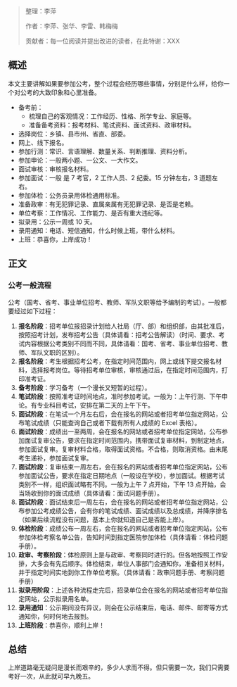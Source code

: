 > 整理：李萍
>
> 作者：李萍、张华、李雷、韩梅梅
>
> 贡献者：每一位阅读并提出改进的读者，在此特谢：XXX
>

## 概述

本文主要讲解如果要参加公考，整个过程会经历哪些事情，分别是什么样，给你一个对公考的大致印象和心里准备。

* 备考前：
  * 梳理自己的客观情况：工作经历、性格、所学专业、家庭等。
  * 准备备考资料：报考材料、笔试资料、面试资料、政审材料。
* 选择岗位：乡镇、县市州、省直、部委。
* 网上、线下报名。
* 参加行测：常识、言语理解、数量关系、判断推理、资料分析。
* 参加申论：一般两小题、一公文、一大作文。
* 面试审核：审核报名材料。
* 参加面试：一般 是 7 考官，2 工作人员、2 纪委。15 分钟左右，3 道题左右。
* 参加体检：公务员录用体检通用标准。
* 准备政审：有无犯罪记录、直属亲属有无犯罪记录、是否是老赖。
* 单位考察：工作情况、工作能力、是否有重大违纪等。
* 拟录用：公示一周或 10 天。
* 录用通知：电话、短信通知，什么时候上班，带什么材料。
* 上班：恭喜你，上岸成功！

## 正文

### 公考一般流程

公考（国考、省考、事业单位招考、教师、军队文职等给予编制的考试）。一般都要经过如下过程：

1. **报名阶段**：招考单位报招录计划给人社局（厅、部）和组织部，由其批准后，按照招考计划，发布招考公告（具体请看：招考公告解读）（时间、要求、考试内容根据公考类别不同而不同，具体请看：国考、省考、事业单位招考、教师、军队文职的区别）。
2. **报名阶段**：考生根据招考公考，在指定时间范围内，网上或线下提交报名材料，选择报考岗位。等待招考单位审核，审核通过后，在指定时间范围内，打印准考证。
3. **备考阶段**：学习备考（一个漫长又短暂的过程）。
4. **笔试阶段**：按照准考证时间地点，准时参加考试。一般为：上午行测、下午申论。有专业科目考试，安排在第二天的上午下午。
5. **面试阶段**：在笔试一个月左右后，会在报名的网站或者招考单位指定网站，公布笔试成绩（只能查询自己或者下载有所有人成绩的 Excel 表格）。
6. **面试阶段**：成绩出一至两周，会在报名的网站或者招考单位指定网站，公布参加面试复审公告，要求在指定时间范围内，携带面试复审材料，到制定地点，参加面试复审。复审材料合格，取得面试资格。不合格，则取消资格。由末尾考生递补，参加面试复审。
7. **面试阶段**：复审结束一周左右，会在报名的网站或者招考单位指定网站，公布参加面试公告，要求在指定日期地点（一般设在学校），参加面试。根据考试类别不一样，组织面试略有不同。一般为上午 7 点开始，下午 13 点开始，会当场收到你的面试成绩（具体请看：面试问题手册）。
8. **面试阶段**：面试结束后一周左右，会在报名的网站或者招考单位指定网站，公布参加公考成绩公告，会有你的笔试成绩、面试成绩以及总成绩，并降序排名（如果后续流程没有问题，基本上你就知道自己是否能上岸）。
9. **体检阶段**：成绩公布一周左右，会在报名的网站或者招考单位指定网站，公布参加体检考察名单公告，告知时间到指定医院参加体检（具体请看：体检问题手册）。
10. **政审、考察阶段**：体检原则上是与政审、考察同时进行的。但各地按照工作安排，大多会有先后顺序。体检结束，单位人事部门会通知你，准备相关材料，并于指定时间实地到你工作单位考察。（具体请看：政审问题手册、考察问题手册）
11. **拟录用阶段**：上述各种流程走完后，招录单位会在报名的网站或者招考单位指定网站，公示拟录用名单。
12. **录用通知**：公示期间没有异议，则会在公示结束后，电话、邮件、邮寄等方式通知你，何时何地去报到。
13. **上班阶段**：恭喜你，顺利上岸！

## 总结

上岸道路毫无疑问是漫长而艰辛的，多少人求而不得。但只需要一次，我们只需要考好一次，从此就可早九晚五。
